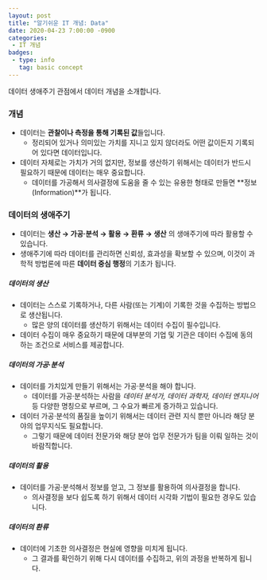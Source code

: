 ```yaml
---
layout: post
title: "알기쉬운 IT 개념: Data"
date: 2020-04-23 7:00:00 -0900
categories: 
 - IT 개념
badges:
 - type: info
   tag: basic concept 
---
```


데이터 생애주기 관점에서 데이터 개념을 소개합니다.

<!--more-->

### **개념**
 - 데이터는 **관찰이나 측정을 통해 기록된 값**들입니다.
   - 정리되어 있거나 의미있는 가치를 지니고 있지 않더라도 어떤 값이든지 기록되어 있다면 데이터입니다.
 - 데이터 자체로는 가치가 거의 없지만, 정보를 생산하기 위해서는 데이터가 반드시 필요하기 때문에 데이터는 매우 중요합니다.
   - 데이터를 가공해서 의사결정에 도움을 줄 수 있는 유용한 형태로 만들면 **정보(Information)**가 됩니다.
   
### **데이터의 생애주기**
 - 데이터는 **생산 → 가공·분석 → 활용 → 환류 → 생산** 의 생애주기에 따라 활용할 수 있습니다.
 - 생애주기에 따라 데이터를 관리하면 신뢰성, 효과성을 확보할 수 있으며, 이것이 과학적 방법론에 따른 **데이터 중심 행정**의 기초가 됩니다.

##### **데이터의 생산**
 - 데이터는 스스로 기록하거나, 다른 사람(또는 기계)이 기록한 것을 수집하는 방법으로 생산됩니다.
   - 많은 양의 데이터를 생산하기 위해서는 데이터 수집이 필수입니다.
 - 데이터 수집이 매우 중요하기 때문에 대부분의 기업 및 기관은 데이터 수집에 동의하는 조건으로 서비스를 제공합니다.
 
##### **데이터의 가공·분석**
 - 데이터를 가치있게 만들기 위해서는 가공·분석을 해야 합니다.
   - 데이터를 가공·분석하는 사람을 *데이터 분석가, 데이터 과학자, 데이터 엔지니어* 등 다양한 명칭으로 부르며, 그 수요가 빠르게 증가하고 있습니다.
 - 데이터 가공·분석의 품질을 높이기 위해서는 데이터 관련 지식 뿐만 아니라 해당 분야의 업무지식도 필요합니다.
   - 그렇기 때문에 데이터 전문가와 해당 분야 업무 전문가가 팀을 이뤄 일하는 것이 바람직합니다.
   
##### **데이터의 활용**
 - 데이터를 가공·분석해서 정보를 얻고, 그 정보를 활용하여 의사결정을 합니다.
   - 의사결정을 보다 쉽도록 하기 위해서 데이터 시각화 기법이 필요한 경우도 있습니다.
 
##### **데이터의 환류**
 - 데이터에 기초한 의사결정은 현실에 영향을 미치게 됩니다.
   - 그 결과를 확인하기 위해 다시 데이터를 수집하고, 위의 과정을 반복하게 됩니다.
